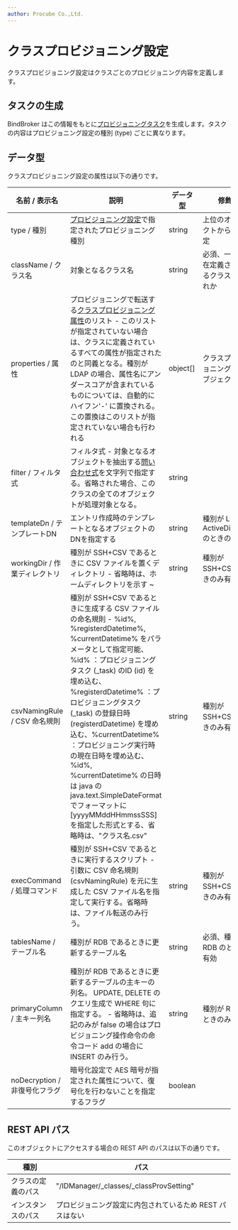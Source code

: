 ```yaml
---
author: Procube Co.,Ltd.
---
```


# クラスプロビジョニング設定

クラスプロビジョニング設定はクラスごとのプロビジョニング内容を定義します。

## タスクの生成

BindBroker はこの情報をもとに[プロビジョニングタスク](task)を生成します。タスクの内容はプロビジョニング設定の種別 \(type\) ごとに異なります。

## データ型

クラスプロビジョニング設定の属性は以下の通りです。

|名前 / 表示名|説明|データ型|修飾子|
|--------|---|----|---|
|type / 種別|[プロビジョニング設定](provSetting)で指定されたプロビジョニング種別|string|上位のオブジェクトから自動設定|
|className / クラス名|対象となるクラス名|string|必須、一意、現在定義されているクラスのいずれか|
|properties / 属性|プロビジョニングで転送する[クラスプロビジョニング属性](classProvProperty)のリスト -   このリストが指定されていない場合は、クラスに定義されているすべての属性が指定されたのと同義となる。種別が LDAP の場合、属性名にアンダースコアが含まれているものについては、自動的にハイフン'-' に置換される。 この置換はこのリストが指定されていない場合も行われる|object\[\]|クラスプロビジョニング属性オブジェクト|
|filter / フィルタ式|フィルタ式 -   対象となるオブジェクトを抽出する[問い合わせ式](querymongoDB.md)を文字列で指定する。省略された場合、このクラスの全てのオブジェクトが処理対象となる。|string| |
|templateDn / テンプレートDN|エントリ作成時のテンプレートとなるオブジェクトのDNを指定する|string|種別が LDAP, ActiveDirectory のときのみ有効|
|workingDir / 作業ディレクトリ|種別が SSH+CSV であるときに CSV ファイルを置くディレクトリ -   省略時は、ホームディレクトリを示す ~|string|種別が SSH+CSV のときのみ有効|
|csvNamingRule / CSV 命名規則|種別が SSH+CSV であるときに生成する CSV ファイルの命名規則 -   %id%, %registerdDatetime%, %currentDatetime% をパラメータとして指定可能、%id% ：プロビジョニングタスク \(\_task\) のID \(id\) を埋め込む、%registerdDatetime% ：プロビジョニングタスク \(\_task\) の登録日時 \(registerdDatetime\) を埋め込む、%currentDatetime% ：プロビジョニング実行時の現在日時を埋め込む、%id%, %currentDatetime% の日時は java の java.text.SimpleDateFormat でフォーマットに \[yyyyMMddHHmmssSSS\] を指定した形式とする、省略時は、"クラス名.csv"|string|種別が SSH+CSV のときのみ有効|
|execCommand / 処理コマンド|種別が SSH+CSV であるときに実行するスクリプト -   引数に CSV 命名規則 \(csvNamingRule\) を元に生成した CSV ファイル名を指定して実行する。省略時は、ファイル転送のみ行う。|string|種別が SSH+CSV のときのみ有効|
|tablesName / テーブル名|種別が RDB であるときに更新するテーブル名|string|必須、種別が RDB のときのみ有効|
|primaryColumn / 主キー列名|種別が RDB であるときに更新するテーブルの主キーの列名。 UPDATE, DELETE のクエリ生成で WHERE 句に指定する。 -   省略時は、追記のみが false の場合はプロビジョニング操作命令の命令コード add の場合に INSERT のみ行う。|string|種別が RDB のときのみ有効|
|noDecryption / 非復号化フラグ|暗号化設定で AES 暗号が指定された属性について、復号化を行わないことを指定するフラグ|boolean||

## REST API パス

このオブジェクトにアクセスする場合の REST API のパスは以下の通りです。

|種別|パス|
|---|---|
|クラスの定義のパス|"/IDManager/\_classes/\_classProvSetting"|
|インスタンスのパス|プロビジョニング設定に内包されているため REST パスはない|
